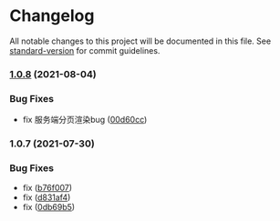# Changelog

All notable changes to this project will be documented in this file. See [standard-version](https://github.com/conventional-changelog/standard-version) for commit guidelines.

### [1.0.8](https://github.com/tingyuxuan2302/taro3-virtual-list/compare/v1.0.7...v1.0.8) (2021-08-04)


### Bug Fixes

* fix 服务端分页渲染bug ([00d60cc](https://github.com/tingyuxuan2302/taro3-virtual-list/commit/00d60cc660194c874ee937f628378518e40c7e8d))

### 1.0.7 (2021-07-30)


### Bug Fixes

* fix ([b76f007](https://github.com/tingyuxuan2302/taro3-virtual-list/commit/b76f007accd1be38ed556ad37f568e91e4cfe9dd))
* fix ([d831af4](https://github.com/tingyuxuan2302/taro3-virtual-list/commit/d831af4504dfb047d936464a477a13310ff93de6))
* fix ([0db69b5](https://github.com/tingyuxuan2302/taro3-virtual-list/commit/0db69b593fa8a51260fec39fbfab92a829ec1ddd))
